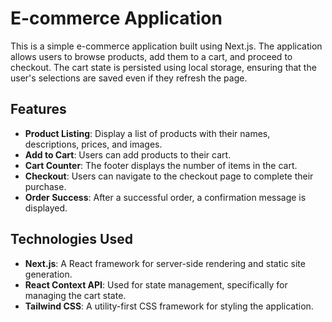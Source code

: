 # E-commerce Application

This is a simple e-commerce application built using Next.js. The application allows users to browse products, add them to a cart, and proceed to checkout. The cart state is persisted using local storage, ensuring that the user's selections are saved even if they refresh the page.

## Features

- **Product Listing**: Display a list of products with their names, descriptions, prices, and images.
- **Add to Cart**: Users can add products to their cart.
- **Cart Counter**: The footer displays the number of items in the cart.
- **Checkout**: Users can navigate to the checkout page to complete their purchase.
- **Order Success**: After a successful order, a confirmation message is displayed.

## Technologies Used

- **Next.js**: A React framework for server-side rendering and static site generation.
- **React Context API**: Used for state management, specifically for managing the cart state.
- **Tailwind CSS**: A utility-first CSS framework for styling the application.
